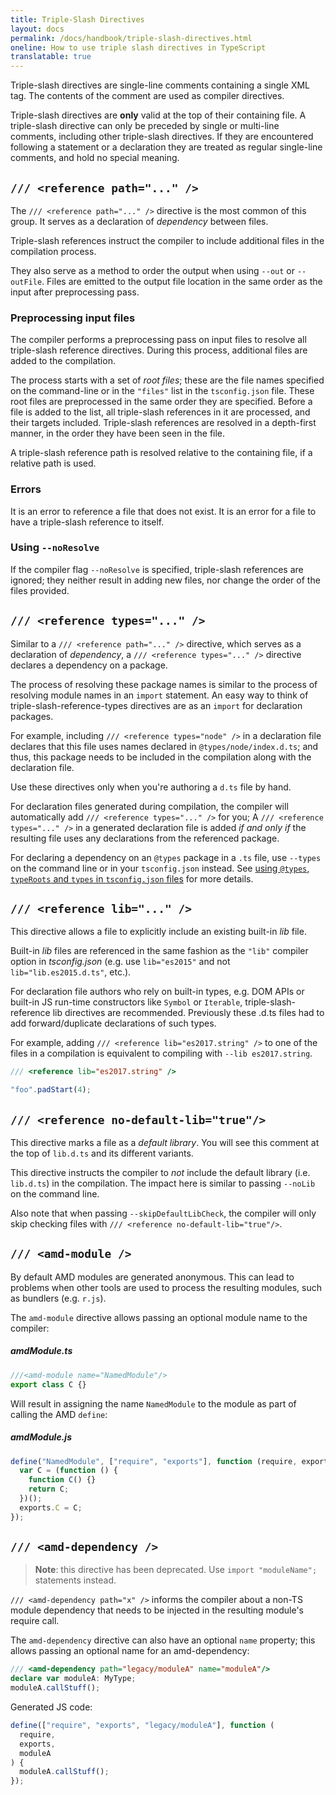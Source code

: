 ```yaml
---
title: Triple-Slash Directives
layout: docs
permalink: /docs/handbook/triple-slash-directives.html
oneline: How to use triple slash directives in TypeScript
translatable: true
---
```


Triple-slash directives are single-line comments containing a single XML tag.
The contents of the comment are used as compiler directives.

Triple-slash directives are **only** valid at the top of their containing file.
A triple-slash directive can only be preceded by single or multi-line comments, including other triple-slash directives.
If they are encountered following a statement or a declaration they are treated as regular single-line comments, and hold no special meaning.

## `/// <reference path="..." />`

The `/// <reference path="..." />` directive is the most common of this group.
It serves as a declaration of _dependency_ between files.

Triple-slash references instruct the compiler to include additional files in the compilation process.

They also serve as a method to order the output when using `--out` or `--outFile`.
Files are emitted to the output file location in the same order as the input after preprocessing pass.

### Preprocessing input files

The compiler performs a preprocessing pass on input files to resolve all triple-slash reference directives.
During this process, additional files are added to the compilation.

The process starts with a set of _root files_;
these are the file names specified on the command-line or in the `"files"` list in the `tsconfig.json` file.
These root files are preprocessed in the same order they are specified.
Before a file is added to the list, all triple-slash references in it are processed, and their targets included.
Triple-slash references are resolved in a depth-first manner, in the order they have been seen in the file.

A triple-slash reference path is resolved relative to the containing file, if a relative path is used.

### Errors

It is an error to reference a file that does not exist.
It is an error for a file to have a triple-slash reference to itself.

### Using `--noResolve`

If the compiler flag `--noResolve` is specified, triple-slash references are ignored; they neither result in adding new files, nor change the order of the files provided.

## `/// <reference types="..." />`

Similar to a `/// <reference path="..." />` directive, which serves as a declaration of _dependency_, a `/// <reference types="..." />` directive declares a dependency on a package.

The process of resolving these package names is similar to the process of resolving module names in an `import` statement.
An easy way to think of triple-slash-reference-types directives are as an `import` for declaration packages.

For example, including `/// <reference types="node" />` in a declaration file declares that this file uses names declared in `@types/node/index.d.ts`;
and thus, this package needs to be included in the compilation along with the declaration file.

Use these directives only when you're authoring a `d.ts` file by hand.

For declaration files generated during compilation, the compiler will automatically add `/// <reference types="..." />` for you;
A `/// <reference types="..." />` in a generated declaration file is added _if and only if_ the resulting file uses any declarations from the referenced package.

For declaring a dependency on an `@types` package in a `.ts` file, use `--types` on the command line or in your `tsconfig.json` instead.
See [using `@types`, `typeRoots` and `types` in `tsconfig.json` files](/docs/handbook/tsconfig-json.html#types-typeroots-and-types) for more details.

## `/// <reference lib="..." />`

This directive allows a file to explicitly include an existing built-in _lib_ file.

Built-in _lib_ files are referenced in the same fashion as the `"lib"` compiler option in _tsconfig.json_ (e.g. use `lib="es2015"` and not `lib="lib.es2015.d.ts"`, etc.).

For declaration file authors who rely on built-in types, e.g. DOM APIs or built-in JS run-time constructors like `Symbol` or `Iterable`, triple-slash-reference lib directives are recommended. Previously these .d.ts files had to add forward/duplicate declarations of such types.

For example, adding `/// <reference lib="es2017.string" />` to one of the files in a compilation is equivalent to compiling with `--lib es2017.string`.

```ts
/// <reference lib="es2017.string" />

"foo".padStart(4);
```

## `/// <reference no-default-lib="true"/>`

This directive marks a file as a _default library_.
You will see this comment at the top of `lib.d.ts` and its different variants.

This directive instructs the compiler to _not_ include the default library (i.e. `lib.d.ts`) in the compilation.
The impact here is similar to passing `--noLib` on the command line.

Also note that when passing `--skipDefaultLibCheck`, the compiler will only skip checking files with `/// <reference no-default-lib="true"/>`.

## `/// <amd-module />`

By default AMD modules are generated anonymous.
This can lead to problems when other tools are used to process the resulting modules, such as bundlers (e.g. `r.js`).

The `amd-module` directive allows passing an optional module name to the compiler:

##### amdModule.ts

```ts
///<amd-module name="NamedModule"/>
export class C {}
```

Will result in assigning the name `NamedModule` to the module as part of calling the AMD `define`:

##### amdModule.js

```js
define("NamedModule", ["require", "exports"], function (require, exports) {
  var C = (function () {
    function C() {}
    return C;
  })();
  exports.C = C;
});
```

## `/// <amd-dependency />`

> **Note**: this directive has been deprecated. Use `import "moduleName";` statements instead.

`/// <amd-dependency path="x" />` informs the compiler about a non-TS module dependency that needs to be injected in the resulting module's require call.

The `amd-dependency` directive can also have an optional `name` property; this allows passing an optional name for an amd-dependency:

```ts
/// <amd-dependency path="legacy/moduleA" name="moduleA"/>
declare var moduleA: MyType;
moduleA.callStuff();
```

Generated JS code:

```js
define(["require", "exports", "legacy/moduleA"], function (
  require,
  exports,
  moduleA
) {
  moduleA.callStuff();
});
```
